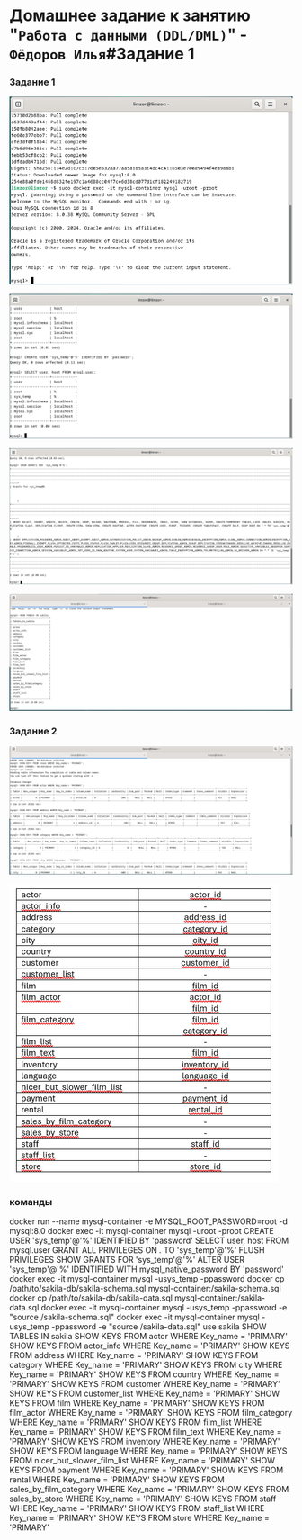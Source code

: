 # Домашнее задание к занятию "`Работа с данными (DDL/DML)`" - `Фёдоров Илья`#Задание 1

### Задание 1

![alt text](https://github.com/Limzor/ddl-dml/blob/main/Screenshot_1.png)

![alt text](https://github.com/Limzor/ddl-dml/blob/main/Screenshot_2.png)

![alt text](https://github.com/Limzor/ddl-dml/blob/main/Screenshot_3.png)

![alt text](https://github.com/Limzor/ddl-dml/blob/main/Screenshot_4.png)

### Задание 2

![alt text](https://github.com/Limzor/ddl-dml/blob/main/Screenshot_5.png)

![alt text](https://github.com/Limzor/ddl-dml/blob/main/Screenshot_6.png)

### команды
docker run --name mysql-container -e MYSQL_ROOT_PASSWORD=root -d mysql:8.0
docker exec -it mysql-container mysql -uroot -proot
CREATE USER 'sys_temp'@'%' IDENTIFIED BY 'password'
SELECT user, host FROM mysql.user
GRANT ALL PRIVILEGES ON *.* TO 'sys_temp'@'%'
FLUSH PRIVILEGES
SHOW GRANTS FOR 'sys_temp'@'%'
ALTER USER 'sys_temp'@'%' IDENTIFIED WITH mysql_native_password BY 'password'
docker exec -it mysql-container mysql -usys_temp -ppassword
docker cp /path/to/sakila-db/sakila-schema.sql mysql-container:/sakila-schema.sql
docker cp /path/to/sakila-db/sakila-data.sql mysql-container:/sakila-data.sql
docker exec -it mysql-container mysql -usys_temp -ppassword -e "source /sakila-schema.sql"
docker exec -it mysql-container mysql -usys_temp -ppassword -e "source /sakila-data.sql"
use sakila
SHOW TABLES IN sakila
SHOW KEYS FROM actor WHERE Key_name = 'PRIMARY'
SHOW KEYS FROM actor_info WHERE Key_name = 'PRIMARY'
SHOW KEYS FROM address WHERE Key_name = 'PRIMARY'
SHOW KEYS FROM category WHERE Key_name = 'PRIMARY'
SHOW KEYS FROM city WHERE Key_name = 'PRIMARY'
SHOW KEYS FROM country WHERE Key_name = 'PRIMARY'
SHOW KEYS FROM customer WHERE Key_name = 'PRIMARY'
SHOW KEYS FROM customer_list WHERE Key_name = 'PRIMARY'
SHOW KEYS FROM film WHERE Key_name = 'PRIMARY'
SHOW KEYS FROM film_actor WHERE Key_name = 'PRIMARY'
SHOW KEYS FROM film_category WHERE Key_name = 'PRIMARY'
SHOW KEYS FROM film_list WHERE Key_name = 'PRIMARY'
SHOW KEYS FROM film_text WHERE Key_name = 'PRIMARY'
SHOW KEYS FROM inventory WHERE Key_name = 'PRIMARY'
SHOW KEYS FROM language WHERE Key_name = 'PRIMARY'
SHOW KEYS FROM nicer_but_slower_film_list WHERE Key_name = 'PRIMARY'
SHOW KEYS FROM payment WHERE Key_name = 'PRIMARY'
SHOW KEYS FROM rental WHERE Key_name = 'PRIMARY'
SHOW KEYS FROM sales_by_film_category WHERE Key_name = 'PRIMARY'
SHOW KEYS FROM sales_by_store WHERE Key_name = 'PRIMARY'
SHOW KEYS FROM staff WHERE Key_name = 'PRIMARY'
SHOW KEYS FROM staff_list WHERE Key_name = 'PRIMARY'
SHOW KEYS FROM store WHERE Key_name = 'PRIMARY'
